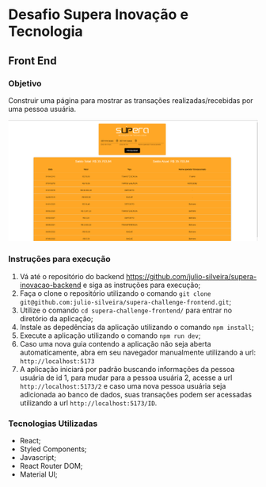 # Desafio Supera Inovação e Tecnologia 
## Front End

### Objetivo

Construir uma página para mostrar as transações realizadas/recebidas por uma pessoa usuária.

![alt text](./public/screen01.png)


### Instruções para execução

1. Vá até o repositório do backend https://github.com/julio-silveira/supera-inovacao-backend e siga as instruções para execução;
2. Faça o clone o repositório utilizando o comando `git clone git@github.com:julio-silveira/supera-challenge-frontend.git`;
3. Utilize o comando `cd supera-challenge-frontend/` para entrar no diretório da aplicação;
4. Instale as depedências da aplicação utilizando o comando `npm install`;
5. Execute a aplicação utilizando o comando `npm run dev`;
6. Caso uma nova guia contendo a aplicação não seja aberta automaticamente, abra em seu navegador manualmente utilizando a url: `http://localhost:5173`
7. A aplicação iniciará por padrão buscando informações da pessoa usuária de id 1, para mudar para a pessoa usuária 2, acesse a url `http://localhost:5173/2` e caso uma nova pessoa usuária seja adicionada ao banco de dados, suas transações podem ser acessadas utilizando a url `http://localhost:5173/ID`.


### Tecnologias Utilizadas

- React;
- Styled Components;
- Javascript;
- React Router DOM;
- Material UI;
